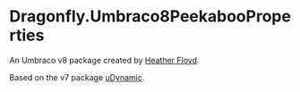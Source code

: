 # Dragonfly.Umbraco8PeekabooProperties #

An Umbraco v8 package created by [Heather Floyd](https://www.HeatherFloyd.com).

Based on the v7 package [uDynamic](https://our.umbraco.com/packages/backoffice-extensions/udynamic).